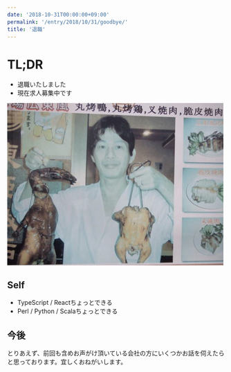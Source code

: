 ```yaml
---
date: '2018-10-31T00:00:00+09:00'
permalink: '/entry/2018/10/31/goodbye/'
title: '退職'
---
```


# TL;DR

- 退職いたしました
- 現在求人募集中です

![img](./toa.png)

## Self

- TypeScript / Reactちょっとできる
- Perl / Python / Scalaちょっとできる

## 今後

とりあえず、前回も含めお声がけ頂いている会社の方にいくつかお話を伺えたらと思っております。宜しくおねがいします。
